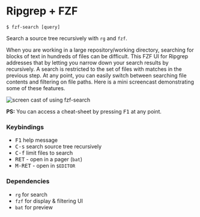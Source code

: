# Ripgrep + FZF

```
$ fzf-search [query]
```
Search a source tree recursively with `rg` and `fzf`.

When you are working in a large repository/working directory,
searching for blocks of text in hundreds of files can be difficult.
This FZF UI for Ripgrep addresses that by letting you narrow down your
search results by recursively.  A search is restricted to the set of
files with matches in the previous step.  At any point, you can easily
switch between searching file contents and filtering on file paths.
Here is a mini screencast demonstrating some of these features.

![screen cast of using fzf-search](./fzf-search-demo.gif)

**PS:** You can access a cheat-sheet by pressing <kbd>F1</kbd> at any point.

### Keybindings

- <kbd>F1</kbd> help message
- <kbd>C-s</kbd> search source tree recursively
- <kbd>C-f</kbd> limit files to search
- <kbd>RET</kbd> - open in a pager (`bat`)
- <kbd>M-RET</kbd> - open in `$EDITOR`

### Dependencies

- `rg` for search
- `fzf` for display & filtering UI
- `bat` for preview
